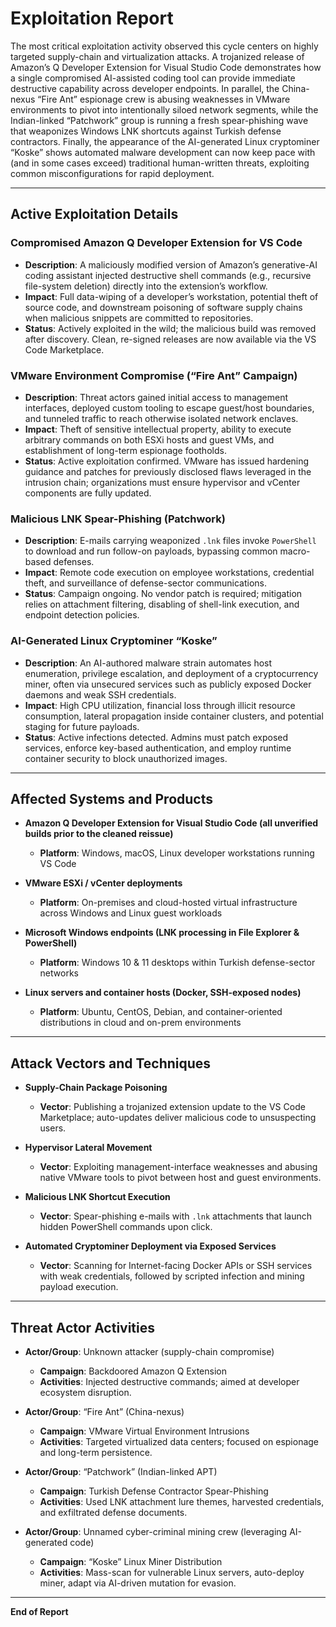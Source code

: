 # Exploitation Report

The most critical exploitation activity observed this cycle centers on highly targeted supply-chain and virtualization attacks. A trojanized release of Amazon’s Q Developer Extension for Visual Studio Code demonstrates how a single compromised AI-assisted coding tool can provide immediate destructive capability across developer endpoints. In parallel, the China-nexus “Fire Ant” espionage crew is abusing weaknesses in VMware environments to pivot into intentionally siloed network segments, while the Indian-linked “Patchwork” group is running a fresh spear-phishing wave that weaponizes Windows LNK shortcuts against Turkish defense contractors. Finally, the appearance of the AI-generated Linux cryptominer “Koske” shows automated malware development can now keep pace with (and in some cases exceed) traditional human-written threats, exploiting common misconfigurations for rapid deployment.

---

## Active Exploitation Details

### Compromised Amazon Q Developer Extension for VS Code
- **Description**: A maliciously modified version of Amazon’s generative-AI coding assistant injected destructive shell commands (e.g., recursive file-system deletion) directly into the extension’s workflow.  
- **Impact**: Full data-wiping of a developer’s workstation, potential theft of source code, and downstream poisoning of software supply chains when malicious snippets are committed to repositories.  
- **Status**: Actively exploited in the wild; the malicious build was removed after discovery. Clean, re-signed releases are now available via the VS Code Marketplace.  

### VMware Environment Compromise (“Fire Ant” Campaign)
- **Description**: Threat actors gained initial access to management interfaces, deployed custom tooling to escape guest/host boundaries, and tunneled traffic to reach otherwise isolated network enclaves.  
- **Impact**: Theft of sensitive intellectual property, ability to execute arbitrary commands on both ESXi hosts and guest VMs, and establishment of long-term espionage footholds.  
- **Status**: Active exploitation confirmed. VMware has issued hardening guidance and patches for previously disclosed flaws leveraged in the intrusion chain; organizations must ensure hypervisor and vCenter components are fully updated.  

### Malicious LNK Spear-Phishing (Patchwork)
- **Description**: E-mails carrying weaponized `.lnk` files invoke `PowerShell` to download and run follow-on payloads, bypassing common macro-based defenses.  
- **Impact**: Remote code execution on employee workstations, credential theft, and surveillance of defense-sector communications.  
- **Status**: Campaign ongoing. No vendor patch is required; mitigation relies on attachment filtering, disabling of shell-link execution, and endpoint detection policies.  

### AI-Generated Linux Cryptominer “Koske”
- **Description**: An AI-authored malware strain automates host enumeration, privilege escalation, and deployment of a cryptocurrency miner, often via unsecured services such as publicly exposed Docker daemons and weak SSH credentials.  
- **Impact**: High CPU utilization, financial loss through illicit resource consumption, lateral propagation inside container clusters, and potential staging for future payloads.  
- **Status**: Active infections detected. Admins must patch exposed services, enforce key-based authentication, and employ runtime container security to block unauthorized images.  

---

## Affected Systems and Products

- **Amazon Q Developer Extension for Visual Studio Code (all unverified builds prior to the cleaned reissue)**  
  - **Platform**: Windows, macOS, Linux developer workstations running VS Code  

- **VMware ESXi / vCenter deployments**  
  - **Platform**: On-premises and cloud-hosted virtual infrastructure across Windows and Linux guest workloads  

- **Microsoft Windows endpoints (LNK processing in File Explorer & PowerShell)**  
  - **Platform**: Windows 10 & 11 desktops within Turkish defense-sector networks  

- **Linux servers and container hosts (Docker, SSH-exposed nodes)**  
  - **Platform**: Ubuntu, CentOS, Debian, and container-oriented distributions in cloud and on-prem environments  

---

## Attack Vectors and Techniques

- **Supply-Chain Package Poisoning**  
  - **Vector**: Publishing a trojanized extension update to the VS Code Marketplace; auto-updates deliver malicious code to unsuspecting users.  

- **Hypervisor Lateral Movement**  
  - **Vector**: Exploiting management-interface weaknesses and abusing native VMware tools to pivot between host and guest environments.  

- **Malicious LNK Shortcut Execution**  
  - **Vector**: Spear-phishing e-mails with `.lnk` attachments that launch hidden PowerShell commands upon click.  

- **Automated Cryptominer Deployment via Exposed Services**  
  - **Vector**: Scanning for Internet-facing Docker APIs or SSH services with weak credentials, followed by scripted infection and mining payload execution.  

---

## Threat Actor Activities

- **Actor/Group**: Unknown attacker (supply-chain compromise)  
  - **Campaign**: Backdoored Amazon Q Extension  
  - **Activities**: Injected destructive commands; aimed at developer ecosystem disruption.

- **Actor/Group**: “Fire Ant” (China-nexus)  
  - **Campaign**: VMware Virtual Environment Intrusions  
  - **Activities**: Targeted virtualized data centers; focused on espionage and long-term persistence.

- **Actor/Group**: “Patchwork” (Indian-linked APT)  
  - **Campaign**: Turkish Defense Contractor Spear-Phishing  
  - **Activities**: Used LNK attachment lure themes, harvested credentials, and exfiltrated defense documents.

- **Actor/Group**: Unnamed cyber-criminal mining crew (leveraging AI-generated code)  
  - **Campaign**: “Koske” Linux Miner Distribution  
  - **Activities**: Mass-scan for vulnerable Linux servers, auto-deploy miner, adapt via AI-driven mutation for evasion.

---

**End of Report**
